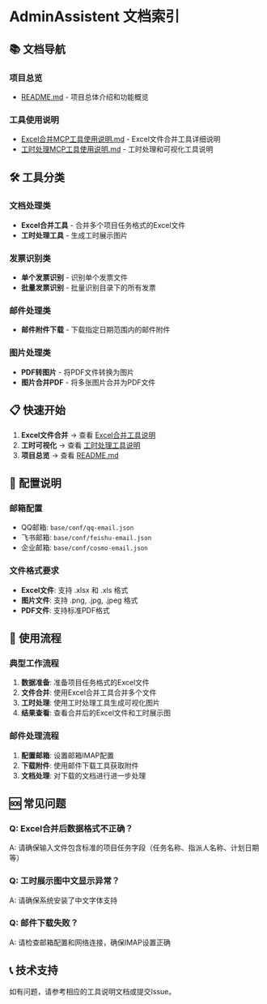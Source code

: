 # AdminAssistent 文档索引

## 📚 文档导航

### 项目总览
- [README.md](./README.md) - 项目总体介绍和功能概览

### 工具使用说明
- [Excel合并MCP工具使用说明.md](./Excel合并MCP工具使用说明.md) - Excel文件合并工具详细说明
- [工时处理MCP工具使用说明.md](./工时处理MCP工具使用说明.md) - 工时处理和可视化工具说明

## 🛠️ 工具分类

### 文档处理类
- **Excel合并工具** - 合并多个项目任务格式的Excel文件
- **工时处理工具** - 生成工时展示图片

### 发票识别类
- **单个发票识别** - 识别单个发票文件
- **批量发票识别** - 批量识别目录下的所有发票

### 邮件处理类
- **邮件附件下载** - 下载指定日期范围内的邮件附件

### 图片处理类
- **PDF转图片** - 将PDF文件转换为图片
- **图片合并PDF** - 将多张图片合并为PDF文件

## 📋 快速开始

1. **Excel文件合并** → 查看 [Excel合并工具说明](./Excel合并MCP工具使用说明.md)
2. **工时可视化** → 查看 [工时处理工具说明](./工时处理MCP工具使用说明.md)
3. **项目总览** → 查看 [README.md](./README.md)

## 🔧 配置说明

### 邮箱配置
- QQ邮箱: `base/conf/qq-email.json`
- 飞书邮箱: `base/conf/feishu-email.json`
- 企业邮箱: `base/conf/cosmo-email.json`

### 文件格式要求
- **Excel文件**: 支持 .xlsx 和 .xls 格式
- **图片文件**: 支持 .png, .jpg, .jpeg 格式
- **PDF文件**: 支持标准PDF格式

## 📝 使用流程

### 典型工作流程
1. **数据准备**: 准备项目任务格式的Excel文件
2. **文件合并**: 使用Excel合并工具合并多个文件
3. **工时处理**: 使用工时处理工具生成可视化图片
4. **结果查看**: 查看合并后的Excel文件和工时展示图

### 邮件处理流程
1. **配置邮箱**: 设置邮箱IMAP配置
2. **下载附件**: 使用邮件下载工具获取附件
3. **文档处理**: 对下载的文档进行进一步处理

## 🆘 常见问题

### Q: Excel合并后数据格式不正确？
A: 请确保输入文件包含标准的项目任务字段（任务名称、指派人名称、计划日期等）

### Q: 工时展示图中文显示异常？
A: 请确保系统安装了中文字体支持

### Q: 邮件下载失败？
A: 请检查邮箱配置和网络连接，确保IMAP设置正确

## 📞 技术支持

如有问题，请参考相应的工具说明文档或提交Issue。
